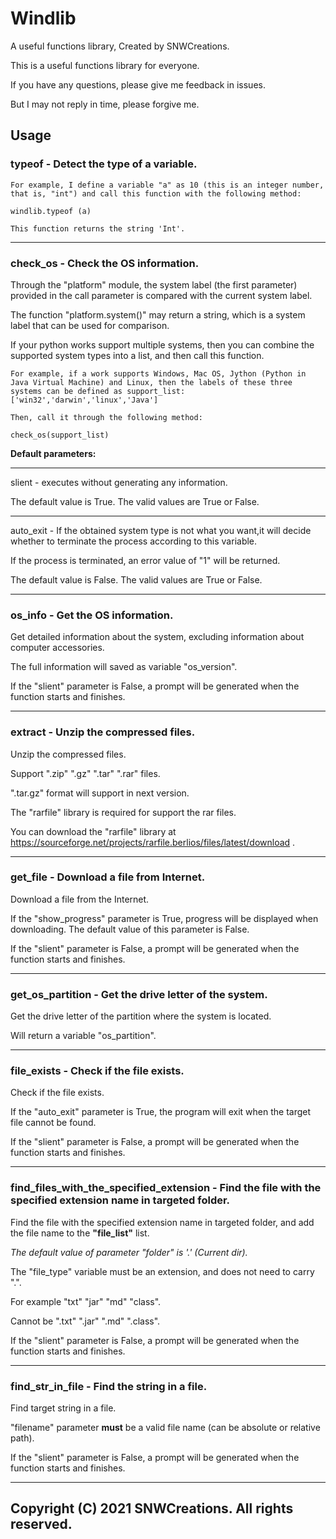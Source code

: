 # **Windlib**

A useful functions library, Created by SNWCreations.

This is a useful functions library for everyone.

If you have any questions, please give me feedback in issues.

But I may not reply in time, please forgive me.


## **Usage**

### **typeof - Detect the type of a variable.**

    For example, I define a variable "a" as 10 (this is an integer number, that is, "int") and call this function with the following method:

    windlib.typeof (a)

    This function returns the string 'Int'.

---

### **check_os - Check the OS information.**

Through the "platform" module, the system label (the first parameter) provided in the call parameter is compared with the current system label.

The function "platform.system()" may return a string, which is a system label that can be used for comparison.

If your python works support multiple systems, then you can combine the supported system types into a list, and then call this function.

    For example, if a work supports Windows, Mac OS, Jython (Python in Java Virtual Machine) and Linux, then the labels of these three systems can be defined as support_list: ['win32','darwin','linux','Java']

    Then, call it through the following method:

    check_os(support_list)


**Default parameters:**

---

slient - executes without generating any information.

The default value is True. The valid values are True or False.

---

auto_exit - If the obtained system type is not what you want,it will decide whether to terminate the process according to this variable.

If the process is terminated, an error value of "1" will be returned.

The default value is False. The valid values are True or False.

---

### **os_info - Get the OS information.**

Get detailed information about the system, excluding information about computer accessories.

The full information will saved as variable "os_version".

If the "slient" parameter is False, a prompt will be generated when the function starts and finishes.

---

### **extract - Unzip the compressed files.**

Unzip the compressed files.

Support ".zip" ".gz" ".tar" ".rar" files.

".tar.gz" format will support in next version.

The "rarfile" library is required for support the rar files.

You can download the "rarfile" library at https://sourceforge.net/projects/rarfile.berlios/files/latest/download .

---

### **get_file - Download a file from Internet.**

Download a file from the Internet.

If the "show_progress" parameter is True, progress will be displayed when downloading. The default value of this parameter is False.

If the "slient" parameter is False, a prompt will be generated when the function starts and finishes.

---

### **get_os_partition - Get the drive letter of the system.**

Get the drive letter of the partition where the system is located.

Will return a variable "os_partition".

---

### **file_exists - Check if the file exists.**

Check if the file exists.

If the "auto_exit" parameter is True, the program will exit when the target file cannot be found.

If the "slient" parameter is False, a prompt will be generated when the function starts and finishes.

---

### **find_files_with_the_specified_extension - Find the file with the specified extension name in targeted folder.**

Find the file with the specified extension name in targeted folder, and add the file name to the **"file_list"** list.

*The default value of parameter "folder" is '.' (Current dir).*

The "file_type" variable must be an extension, and does not need to carry ".".

For example "txt" "jar" "md" "class".

Cannot be ".txt" ".jar" ".md" ".class".

If the "slient" parameter is False, a prompt will be generated when the function starts and finishes.

---

### **find_str_in_file - Find the string in a file.**

Find target string in a file.

"filename" parameter **must** be a valid file name (can be absolute or relative path).

If the "slient" parameter is False, a prompt will be generated when the function starts and finishes.

---

## Copyright (C) 2021 SNWCreations. All rights reserved.
